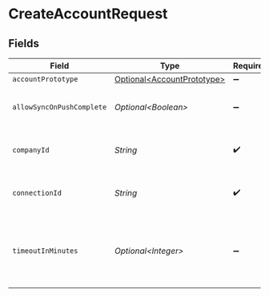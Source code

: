 # CreateAccountRequest


## Fields

| Field                                                                      | Type                                                                       | Required                                                                   | Description                                                                | Example                                                                    |
| -------------------------------------------------------------------------- | -------------------------------------------------------------------------- | -------------------------------------------------------------------------- | -------------------------------------------------------------------------- | -------------------------------------------------------------------------- |
| `accountPrototype`                                                         | [Optional\<AccountPrototype>](../../models/components/AccountPrototype.md) | :heavy_minus_sign:                                                         | N/A                                                                        |                                                                            |
| `allowSyncOnPushComplete`                                                  | *Optional\<Boolean>*                                                       | :heavy_minus_sign:                                                         | Allow a sync upon push completion.                                         |                                                                            |
| `companyId`                                                                | *String*                                                                   | :heavy_check_mark:                                                         | Unique identifier for a company.                                           | 8a210b68-6988-11ed-a1eb-0242ac120002                                       |
| `connectionId`                                                             | *String*                                                                   | :heavy_check_mark:                                                         | Unique identifier for a connection.                                        | 2e9d2c44-f675-40ba-8049-353bfcb5e171                                       |
| `timeoutInMinutes`                                                         | *Optional\<Integer>*                                                       | :heavy_minus_sign:                                                         | Time limit for the push operation to complete before it is timed out.      |                                                                            |